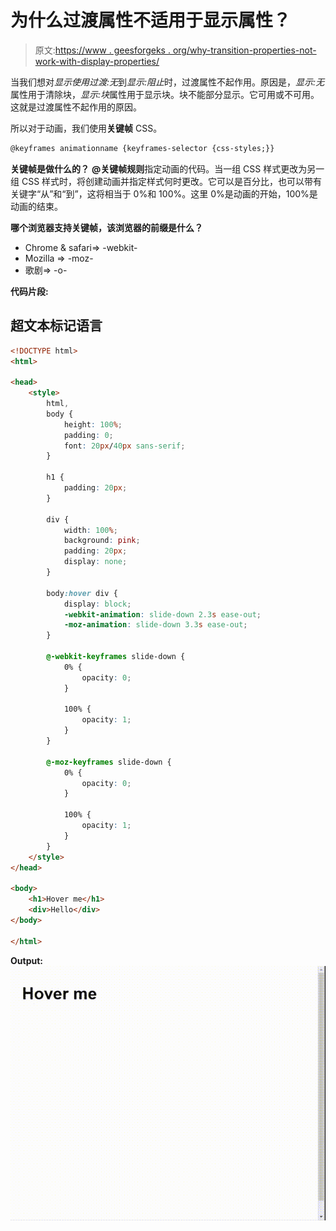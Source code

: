 # 为什么过渡属性不适用于显示属性？

> 原文:[https://www . geesforgeks . org/why-transition-properties-not-work-with-display-properties/](https://www.geeksforgeeks.org/why-transition-properties-does-not-work-with-display-properties/)

当我们想对*显示使用过渡:无*到*显示:阻止*时，过渡属性不起作用。原因是，*显示:无*属性用于清除块，*显示:块*属性用于显示块。块不能部分显示。它可用或不可用。这就是过渡属性不起作用的原因。

所以对于动画，我们使用**关键帧** CSS。

```html
@keyframes animationname {keyframes-selector {css-styles;}}

```

**关键帧是做什么的？**
**@关键帧规则**指定动画的代码。当一组 CSS 样式更改为另一组 CSS 样式时，将创建动画并指定样式何时更改。它可以是百分比，也可以带有关键字“从”和“到”，这将相当于 0%和 100%。这里 0%是动画的开始，100%是动画的结束。

**哪个浏览器支持关键帧，该浏览器的前缀是什么？**

*   Chrome & safari=> -webkit-
*   Mozilla => -moz-
*   歌剧=> -o-

**代码片段:**

## 超文本标记语言

```html
<!DOCTYPE html>
<html>

<head>
    <style>
        html,
        body {
            height: 100%;
            padding: 0;
            font: 20px/40px sans-serif;
        }

        h1 {
            padding: 20px;
        }

        div {
            width: 100%;
            background: pink;
            padding: 20px;
            display: none;
        }

        body:hover div {
            display: block;
            -webkit-animation: slide-down 2.3s ease-out;
            -moz-animation: slide-down 3.3s ease-out;
        }

        @-webkit-keyframes slide-down {
            0% {
                opacity: 0;
            }

            100% {
                opacity: 1;
            }
        }

        @-moz-keyframes slide-down {
            0% {
                opacity: 0;
            }

            100% {
                opacity: 1;
            }
        }
    </style>
</head>

<body>
    <h1>Hover me</h1>
    <div>Hello</div>
</body>

</html>
```

**Output:**
![](img/6dbaed7471e46b530acdd6c39ddc676c.png)